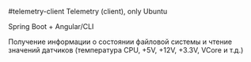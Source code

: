 #telemetry-client
Telemetry (client), only Ubuntu

Spring Boot + Angular/CLI

Получение информации о состоянии файловой системы и чтение значений датчиков (температура CPU, +5V, +12V, +3.3V, VCore и т.д.)
